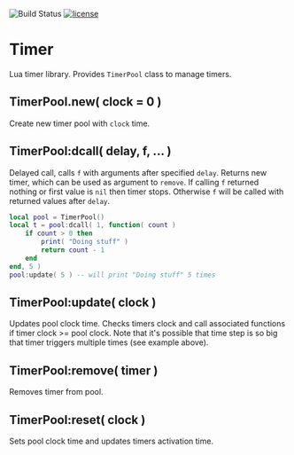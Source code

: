 ![Build Status](https://travis-ci.org/iskolbin/timer.svg?branch=master)
[![license](https://img.shields.io/badge/license-public%20domain-blue.svg)]()

Timer
=====

Lua timer library. Provides `TimerPool` class to manage timers.

TimerPool.new( clock = 0 )
-------------------------

Create new timer pool with `clock` time.

TimerPool:dcall( delay, f, ... )
--------------------------------

Delayed call, calls `f` with arguments after specified `delay`.
Returns new timer, which can be used as argument to `remove`.
If calling `f` returned nothing or first value is `nil` then
timer stops. Otherwise `f` will be called with returned values
after `delay`.

```lua
local pool = TimerPool()
local t = pool:dcall( 1, function( count )
	if count > 0 then
		print( "Doing stuff" )
		return count - 1
	end
end, 5 ) 
pool:update( 5 ) -- will print "Doing stuff" 5 times
```

TimerPool:update( clock )
-------------------------

Updates pool clock time. Checks timers clock and call associated functions
if timer clock >= pool clock. Note that it's possible that time step is
so big that timer triggers multiple times (see example above).

TimerPool:remove( timer )
-------------------------

Removes timer from pool.

TimerPool:reset( clock )
------------------------

Sets pool clock time and updates timers activation time.
